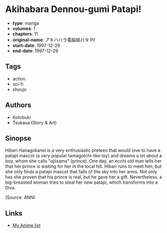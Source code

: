 # Akihabara Dennou-gumi Patapi!

-   **type**: manga
-   **volumes**: 1
-   **chapters**: 11
-   **original-name**: アキハバラ電脳組パタ Pi!
-   **start-date**: 1997-12-29
-   **end-date**: 1997-12-29

## Tags

-   action
-   sci-fi
-   shoujo

## Authors

-   Kotobuki
-   Tsukasa (Story & Art)

## Sinopse

Hibari Hanagokanei is a very enthusiastic preteen that would love to have a patapi mascot (a very popular tamagotchi-like toy) and dreams a lot about a boy, whom she calls "ojiisama" (prince). One day, an ecchi old man tells her that her prince is waiting for her in the local hill. Hibari runs to meet him, but she only finds a patapi mascot that falls of the sky into her arms. Not only has she proven that his prince is real, but he gave her a gift. Nevertheless, a big-breasted woman tries to steal her new patapi, which transforms into a Diva.

(Source: ANN)

## Links

-   [My Anime list](https://myanimelist.net/manga/1818/Akihabara_Dennou-gumi_Patapi)

